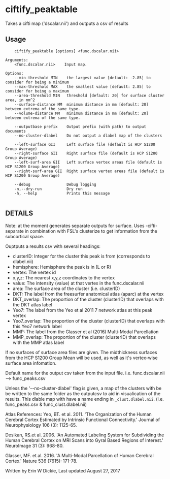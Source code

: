 # ciftify_peaktable

Takes a cifti map ('dscalar.nii') and outputs a csv of results

## Usage
```
    ciftify_peaktable [options] <func.dscalar.nii>

Arguments:
    <func.dscalar.nii>    Input map.

Options:
    --min-threshold MIN    the largest value [default: -2.85] to consider for being a minimum
    --max-threshold MAX    the smallest value [default: 2.85] to consider for being a maximum
    --area-threshold MIN   threshold [default: 20] for surface cluster area, in mm^2
    --surface-distance MM  minimum distance in mm [default: 20] between extrema of the same type.
    --volume-distance MM   minimum distance in mm [default: 20] between extrema of the same type.

    --outputbase prefix    Output prefix (with path) to output documents
    --no-cluster-dlabel    Do not output a dlabel map of the clusters

    --left-surface GII     Left surface file (default is HCP S1200 Group Average)
    --right-surface GII    Right surface file (default is HCP S1200 Group Average)
    --left-surf-area GII   Left surface vertex areas file (default is HCP S1200 Group Average)
    --right-surf-area GII  Right surface vertex areas file (default is HCP S1200 Group Average)

    --debug                Debug logging
    -n,--dry-run           Dry run
    -h, --help             Prints this message


```
## DETAILS
Note: at the moment generates separate outputs for surface.
Uses -cifti-separate in combination with FSL's clusterize to get information from
the subcortical space.

Ouptputs a results csv with several headings:
  + clusterID: Integer for the cluster this peak is from (corresponds to dlabel.nii)
  + hemisphere: Hemisphere the peak is in (L or R)
  + vertex: The vertex id
  + x,y,z: The nearest x,y,z coordinates to the vertex
  + value: The intensity (value) at that vertex in the func.dscalar.nii
  + area: The surface area of the cluster (i.e. clusterID)
  + DKT: The label from the freesurfer anatomical atlas (aparc) at the vertex
  + DKT_overlap: The proportion of the cluster (clusterID) that overlaps with the DKT atlas label
  + Yeo7: The label from the Yeo et al 2011 7 network atlas at this peak vertex
  + Yeo7_overlap: The proportion of the cluster (clusterID) that overlaps with this Yeo7 network label
  + MMP: The label from the Glasser et al (2016) Multi-Modal Parcellation
  + MMP_overlap: The proportion of the cluster (clusterID) that overlaps with the MMP atlas label

If no surfaces of surface area files are given. The midthickness surfaces from
the HCP S1200 Group Mean will be used, as well as it's vertex-wise
surface area infomation.

Default name for the output csv taken from the input file.
i.e. func.dscalar.nii --> func_peaks.csv

Unless the '--no-cluster-dlabel' flag is given, a map of the clusters with be
be written to the same folder as the outputcsv to aid in visualication of the results.
This dlable map with have a name ending in `_clust.dlabel.nii`.
(i.e. func_peaks.csv & func_clust.dlabel.nii)

Atlas References:
Yeo, BT. et al. 2011. 'The Organization of the Human Cerebral Cortex
Estimated by Intrinsic Functional Connectivity.' Journal of Neurophysiology
106 (3): 1125-65.

Desikan, RS.et al. 2006. 'An Automated Labeling System for Subdividing the
Human Cerebral Cortex on MRI Scans into Gyral Based Regions of Interest.'
NeuroImage 31 (3): 968-80.

Glasser, MF. et al. 2016. 'A Multi-Modal Parcellation of Human Cerebral Cortex.'
Nature 536 (7615): 171-78.

Written by Erin W Dickie, Last updated August 27, 2017

